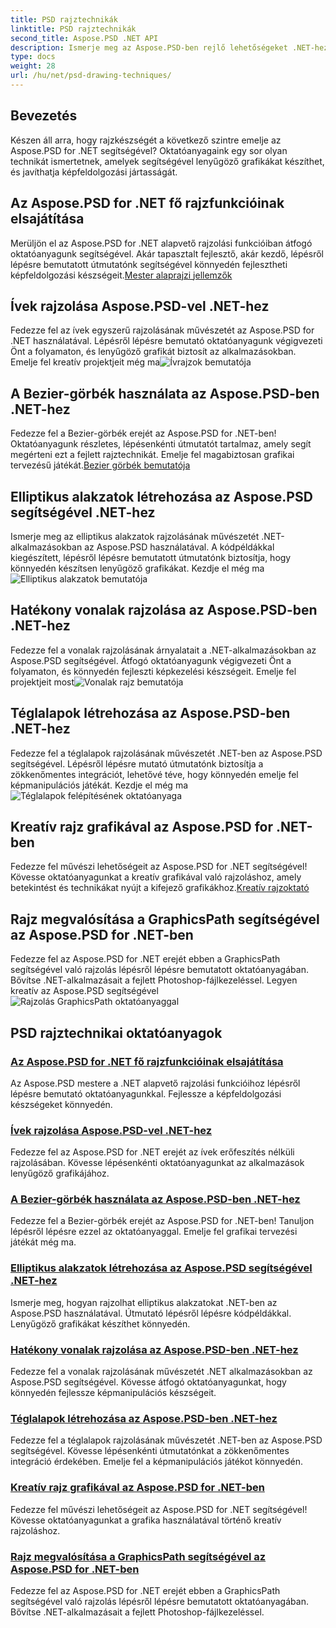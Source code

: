 ```yaml
---
title: PSD rajztechnikák
linktitle: PSD rajztechnikák
second_title: Aspose.PSD .NET API
description: Ismerje meg az Aspose.PSD-ben rejlő lehetőségeket .NET-hez oktatóanyagainkkal! Sajátítsd el az alapvető rajzfunkciókat, készíts lenyűgöző grafikákat, és fejleszd képmanipulációs készségeidet.
type: docs
weight: 28
url: /hu/net/psd-drawing-techniques/
---
```


## Bevezetés

Készen áll arra, hogy rajzkészségét a következő szintre emelje az Aspose.PSD for .NET segítségével? Oktatóanyagaink egy sor olyan technikát ismertetnek, amelyek segítségével lenyűgöző grafikákat készíthet, és javíthatja képfeldolgozási jártasságát.

## Az Aspose.PSD for .NET fő rajzfunkcióinak elsajátítása

 Merüljön el az Aspose.PSD for .NET alapvető rajzolási funkcióiban átfogó oktatóanyagunk segítségével. Akár tapasztalt fejlesztő, akár kezdő, lépésről lépésre bemutatott útmutatónk segítségével könnyedén fejlesztheti képfeldolgozási készségeit.[Mester alaprajzi jellemzők](./mastering-core-drawing-features/)

## Ívek rajzolása Aspose.PSD-vel .NET-hez

 Fedezze fel az ívek egyszerű rajzolásának művészetét az Aspose.PSD for .NET használatával. Lépésről lépésre bemutató oktatóanyagunk végigvezeti Önt a folyamaton, és lenyűgöző grafikát biztosít az alkalmazásokban. Emelje fel kreatív projektjeit még ma![Ívrajzok bemutatója](./drawing-arcs/)

## A Bezier-görbék használata az Aspose.PSD-ben .NET-hez

 Fedezze fel a Bezier-görbék erejét az Aspose.PSD for .NET-ben! Oktatóanyagunk részletes, lépésenkénti útmutatót tartalmaz, amely segít megérteni ezt a fejlett rajztechnikát. Emelje fel magabiztosan grafikai tervezésű játékát.[Bezier görbék bemutatója](./utilizing-bezier-curves/)

## Elliptikus alakzatok létrehozása az Aspose.PSD segítségével .NET-hez

 Ismerje meg az elliptikus alakzatok rajzolásának művészetét .NET-alkalmazásokban az Aspose.PSD használatával. A kódpéldákkal kiegészített, lépésről lépésre bemutatott útmutatónk biztosítja, hogy könnyedén készítsen lenyűgöző grafikákat. Kezdje el még ma![Elliptikus alakzatok bemutatója](./creating-elliptical-shapes/)

## Hatékony vonalak rajzolása az Aspose.PSD-ben .NET-hez

 Fedezze fel a vonalak rajzolásának árnyalatait a .NET-alkalmazásokban az Aspose.PSD segítségével. Átfogó oktatóanyagunk végigvezeti Önt a folyamaton, és könnyedén fejleszti képkezelési készségeit. Emelje fel projektjeit most![Vonalak rajz bemutatója](./drawing-lines-effectively/)

## Téglalapok létrehozása az Aspose.PSD-ben .NET-hez

Fedezze fel a téglalapok rajzolásának művészetét .NET-ben az Aspose.PSD segítségével. Lépésről lépésre mutató útmutatónk biztosítja a zökkenőmentes integrációt, lehetővé téve, hogy könnyedén emelje fel képmanipulációs játékát. Kezdje el még ma![Téglalapok felépítésének oktatóanyaga](./constructing-rectangles/)

## Kreatív rajz grafikával az Aspose.PSD for .NET-ben

 Fedezze fel művészi lehetőségeit az Aspose.PSD for .NET segítségével! Kövesse oktatóanyagunkat a kreatív grafikával való rajzoláshoz, amely betekintést és technikákat nyújt a kifejező grafikákhoz.[Kreatív rajzoktató](./creative-drawing-using-graphics/)

## Rajz megvalósítása a GraphicsPath segítségével az Aspose.PSD for .NET-ben

 Fedezze fel az Aspose.PSD for .NET erejét ebben a GraphicsPath segítségével való rajzolás lépésről lépésre bemutatott oktatóanyagában. Bővítse .NET-alkalmazásait a fejlett Photoshop-fájlkezeléssel. Legyen kreatív az Aspose.PSD segítségével![Rajzolás GraphicsPath oktatóanyaggal](./implementing-drawing-with-graphicspath/)

## PSD rajztechnikai oktatóanyagok
### [Az Aspose.PSD for .NET fő rajzfunkcióinak elsajátítása](./mastering-core-drawing-features/)
Az Aspose.PSD mestere a .NET alapvető rajzolási funkcióihoz lépésről lépésre bemutató oktatóanyagunkkal. Fejlessze a képfeldolgozási készségeket könnyedén.
### [Ívek rajzolása Aspose.PSD-vel .NET-hez](./drawing-arcs/)
Fedezze fel az Aspose.PSD for .NET erejét az ívek erőfeszítés nélküli rajzolásában. Kövesse lépésenkénti oktatóanyagunkat az alkalmazások lenyűgöző grafikájához.
### [A Bezier-görbék használata az Aspose.PSD-ben .NET-hez](./utilizing-bezier-curves/)
Fedezze fel a Bezier-görbék erejét az Aspose.PSD for .NET-ben! Tanuljon lépésről lépésre ezzel az oktatóanyaggal. Emelje fel grafikai tervezési játékát még ma.
### [Elliptikus alakzatok létrehozása az Aspose.PSD segítségével .NET-hez](./creating-elliptical-shapes/)
Ismerje meg, hogyan rajzolhat elliptikus alakzatokat .NET-ben az Aspose.PSD használatával. Útmutató lépésről lépésre kódpéldákkal. Lenyűgöző grafikákat készíthet könnyedén.
### [Hatékony vonalak rajzolása az Aspose.PSD-ben .NET-hez](./drawing-lines-effectively/)
Fedezze fel a vonalak rajzolásának művészetét .NET alkalmazásokban az Aspose.PSD segítségével. Kövesse átfogó oktatóanyagunkat, hogy könnyedén fejlessze képmanipulációs készségeit.
### [Téglalapok létrehozása az Aspose.PSD-ben .NET-hez](./constructing-rectangles/)
Fedezze fel a téglalapok rajzolásának művészetét .NET-ben az Aspose.PSD segítségével. Kövesse lépésenkénti útmutatónkat a zökkenőmentes integráció érdekében. Emelje fel a képmanipulációs játékot könnyedén.
### [Kreatív rajz grafikával az Aspose.PSD for .NET-ben](./creative-drawing-using-graphics/)
Fedezze fel művészi lehetőségeit az Aspose.PSD for .NET segítségével! Kövesse oktatóanyagunkat a grafika használatával történő kreatív rajzoláshoz.
### [Rajz megvalósítása a GraphicsPath segítségével az Aspose.PSD for .NET-ben](./implementing-drawing-with-graphicspath/)
Fedezze fel az Aspose.PSD for .NET erejét ebben a GraphicsPath segítségével való rajzolás lépésről lépésre bemutatott oktatóanyagában. Bővítse .NET-alkalmazásait a fejlett Photoshop-fájlkezeléssel.